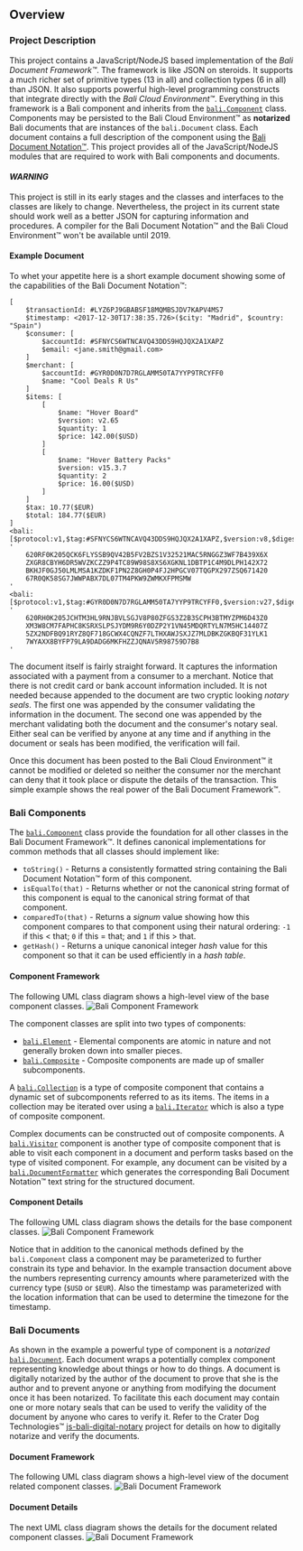 ## Overview

### Project Description
This project contains a JavaScript/NodeJS based implementation of the _Bali Document Framework™_. The framework is like JSON on steroids. It supports a much richer set of primitive types (13 in all) and collection types (6 in all) than JSON. It also supports powerful high-level programming constructs that integrate directly with the _Bali Cloud Environment™_. Everything in this framework is a Bali component and inherits from the [`bali.Component`](https://raw.githubusercontent.com/craterdog-bali/js-bali-document-framework/master/src/abstractions/Component.js) class. Components may be persisted to the Bali Cloud Environment™ as **notarized** Bali documents that are instances of the `bali.Document` class. Each document contains a full description of the component using the [Bali Document Notation™](https://github.com/craterdog-bali/bali-project-documentation/wiki/The-Bali-Reference-Guide:-Part-I). This project provides all of the JavaScript/NodeJS modules that are required to work with Bali components and documents.

#### _WARNING_
This project is still in its early stages and the classes and interfaces to the classes are likely to change. Nevertheless, the project in its current state should work well as a better JSON for capturing information and procedures. A compiler for the Bali Document Notation™ and the Bali Cloud Environment™ won't be available until 2019.

#### Example Document
To whet your appetite here is a short example document showing some of the capabilities of the Bali Document Notation™:
```
[
    $transactionId: #LYZ6PJ9GBABSF18MQMBSJDV7KAPV4MS7
    $timestamp: <2017-12-30T17:38:35.726>($city: "Madrid", $country: "Spain")
    $consumer: [
        $accountId: #SFNYCS6WTNCAVQ43DDS9HQJQX2A1XAPZ
        $email: <jane.smith@gmail.com>
    ]
    $merchant: [
        $accountId: #GYR0D0N7D7RGLAMM50TA7YYP9TRCYFF0
        $name: "Cool Deals R Us"
    ]
    $items: [
        [
            $name: "Hover Board"
            $version: v2.65
            $quantity: 1
            $price: 142.00($USD)
        ]
        [
            $name: "Hover Battery Packs"
            $version: v15.3.7
            $quantity: 2
            $price: 16.00($USD)
        ]
    ]
    $tax: 10.77($EUR)
    $total: 184.77($EUR)
]
<bali:[$protocol:v1,$tag:#SFNYCS6WTNCAVQ43DDS9HQJQX2A1XAPZ,$version:v8,$digest:'CNAXRB8XF0VKXSRXR3XXL2LL5N7CRXNMKG1T4MLAT20NW8W61YZR1LGMAH71GSC89YWM0QF1LB5ZM75K5ZG8PDCTDXCHXDZTRJAL1FR']> '
    620RF0K205QCK6FLYSSB9QV42B5FV2BZS1V32521MAC5RNGGZ3WF7B439X6X
    ZXGR8CBYH6DR5WVZKCZZ9P4TC89W98S8XS6XGKNL1DBTP1C4M9DLPH142X72
    BKHJF0GJ50LMLMSA1KZDKF1PN2Z8GH0P4FJ2HPGCV07TQGPX297ZSQ671420
    67R0QK58SG7JWWPABX7DL07TM4PKW9ZWMKXFPMSMW
'
<bali:[$protocol:v1,$tag:#GYR0D0N7D7RGLAMM50TA7YYP9TRCYFF0,$version:v27,$digest:'BSHZKB0Y78APAYLDGD31HJDXQPAK5V40X8Q695QBZRAMKX9HH0LZ1720PT4RVNG2054ATQ6RTQB7DZJSNJDK7ADRZMN5TCQ969459B0']> '
    620RH0K205JCHTM3HL9RNJBVLSGJV8P80ZFGS3Z2B3SCPH3BTMYZPM6D43Z0
    XM3W8CM7FAPHC8KSRXSLPSJYDM9R6Y0DZP2Y1VN45MDQRTYLN7M5HC14407Z
    5ZX2NDFBQ91RYZ8QF718GCWX4CQNZF7LTHXAWJSXJZ7MLDBKZGKBQF31YLK1
    7WYAXX8BYFP79LA9DADG6MKFHZZJQNAV5R98759D7B8
'
```

The document itself is fairly straight forward. It captures the information associated with a payment from a consumer to a merchant. Notice that there is not credit card or bank account information included. It is not needed because appended to the document are two cryptic looking _notary seals_. The first one was appended by the consumer validating the information in the document. The second one was appended by the merchant validating both the document and the consumer's notary seal. Either seal can be verified by anyone at any time and if anything in the document or seals has been modified, the verification will fail.

Once this document has been posted to the Bali Cloud Environment™ it cannot be modified or deleted so neither the consumer nor the merchant can deny that it took place or dispute the details of the transaction. This simple example shows the real power of the Bali Document Framework™.

### Bali Components
The [`bali.Component`](https://raw.githubusercontent.com/craterdog-bali/js-bali-document-framework/master/src/abstractions/Component.js) class provide the foundation for all other classes in the Bali Document Framework™. It defines canonical implementations for common methods that all classes should implement like:
 * `toString()` - Returns a consistently formatted string containing the Bali Document Notation™ form of this component.
 * `isEqualTo(that)` - Returns whether or not the canonical string format of this component is equal to the canonical string format of that component.
 * `comparedTo(that)` - Returns a _signum_ value showing how this component compares to that component using their natural ordering: `-1` if this < that; `0` if this = that; and `1` if this > that.
 * `getHash()` - Returns a unique canonical integer _hash_ value for this component so that it can be used efficiently in a _hash table_.

#### Component Framework
The following UML class diagram shows a high-level view of the base component classes.
![Bali Component Framework](https://raw.githubusercontent.com/craterdog-bali/js-bali-document-framework/master/docs/images/Bali%20Component%20Framework.png)

The component classes are split into two types of components:
 * [`bali.Element`](https://raw.githubusercontent.com/craterdog-bali/js-bali-document-framework/master/src/abstractions/Element.js) - Elemental components are atomic in nature and not generally broken down into smaller pieces.
 * [`bali.Composite`](https://raw.githubusercontent.com/craterdog-bali/js-bali-document-framework/master/src/abstractions/Composite.js) - Composite components are made up of smaller subcomponents.
 
 A [`bali.Collection`](https://raw.githubusercontent.com/craterdog-bali/js-bali-document-framework/master/src/abstractions/Collection.js) is a type of composite component that contains a dynamic set of subcomponents referred to as its items. The items in a collection may be iterated over using a [`bali.Iterator`](https://raw.githubusercontent.com/craterdog-bali/js-bali-document-framework/master/src/composites/Iterator.js) which is also a type of composite component.
 
Complex documents can be constructed out of composite components. A [`bali.Visitor`](https://raw.githubusercontent.com/craterdog-bali/js-bali-document-framework/master/src/abstractions/Visitor.js) component is another type of composite component that is able to visit each component in a document and perform tasks based on the type of visited component. For example, any document can be visited by a [`bali.DocumentFormatter`](https://raw.githubusercontent.com/craterdog-bali/js-bali-document-framework/master/src/utilities/DocumentFormatter.js) which generates the corresponding Bali Document Notation™ text string for the structured document.

#### Component Details
The following UML class diagram shows the details for the base component classes.
![Bali Component Framework](https://raw.githubusercontent.com/craterdog-bali/js-bali-document-framework/master/docs/images/Bali%20Component%20Details.png)

Notice that in addition to the canonical methods defined by the `bali.Component` class a component may be parameterized to further constrain its type and behavior. In the example transaction document above the numbers representing currency amounts where parameterized with the currency type (`$USD` or `$EUR`). Also the timestamp was parameterized with the location information that can be used to determine the timezone for the timestamp.

### Bali Documents
As shown in the example a powerful type of component is a _notarized_  [`bali.Document`](https://raw.githubusercontent.com/craterdog-bali/js-bali-document-framework/master/src/composites/Document.js). Each document wraps a potentially complex component representing knowledge about things or how to do things. A document is digitally notarized by the author of the document to prove that she is the author and to prevent anyone or anything from modifying the document once it has been notarized. To facilitate this each document may contain one or more notary seals that can be used to verify the validity of the document by anyone who cares to verify it. Refer to the Crater Dog Technologies™ [js-bali-digital-notary](https://github.com/craterdog-bali/js-bali-digital-notary) project for details on how to digitally notarize and verify the documents.

#### Document Framework
The following UML class diagram shows a high-level view of the document related component classes.
![Bali Document Framework](https://raw.githubusercontent.com/craterdog-bali/js-bali-document-framework/master/docs/images/Bali%20Document%20Framework.png)

#### Document Details
The next UML class diagram shows the details for the document related component classes.
![Bali Document Framework](https://raw.githubusercontent.com/craterdog-bali/js-bali-document-framework/master/docs/images/Bali%20Document%20Details.png)

